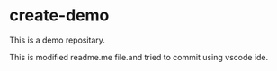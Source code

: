 # create-demo

This is a demo repositary.

This is modified readme.me file.and tried to commit using vscode ide.

